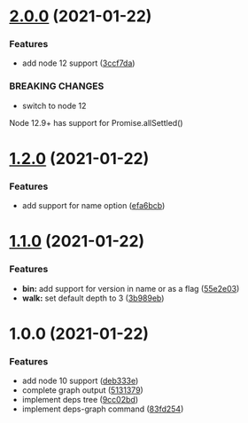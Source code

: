 # [2.0.0](https://github.com/stephanebachelier/npm-dependency-graph/compare/v1.2.0...v2.0.0) (2021-01-22)


### Features

* add node 12 support ([3ccf7da](https://github.com/stephanebachelier/npm-dependency-graph/commit/3ccf7da389e095f8796c21549eb91838fa0e2d2f))


### BREAKING CHANGES

* switch to node 12

Node 12.9+ has support for Promise.allSettled()

# [1.2.0](https://github.com/stephanebachelier/npm-dependency-graph/compare/v1.1.0...v1.2.0) (2021-01-22)


### Features

* add support for name option ([efa6bcb](https://github.com/stephanebachelier/npm-dependency-graph/commit/efa6bcb1dd97f850f8d534d898e6f3f7858552e1))

# [1.1.0](https://github.com/stephanebachelier/npm-dependency-graph/compare/v1.0.0...v1.1.0) (2021-01-22)


### Features

* **bin:** add support for version in name or as a flag ([55e2e03](https://github.com/stephanebachelier/npm-dependency-graph/commit/55e2e031f7b77d116c0f2a3e444debae459d44e1))
* **walk:** set default depth to 3 ([3b989eb](https://github.com/stephanebachelier/npm-dependency-graph/commit/3b989eb15d1c6716e0be726920c52f3b4984fb5f))

# 1.0.0 (2021-01-22)


### Features

* add node 10 support ([deb333e](https://github.com/stephanebachelier/npm-dependency-graph/commit/deb333e5aea7354ef48420665ccbf5a50668d0a1))
* complete graph output ([5131379](https://github.com/stephanebachelier/npm-dependency-graph/commit/5131379834e5451a6fa2533cba7ff558c3dddb92))
* implement deps tree ([9cc02bd](https://github.com/stephanebachelier/npm-dependency-graph/commit/9cc02bda6a6a9a52fe8769bc5874dd3fca3626a3))
* implement deps-graph command ([83fd254](https://github.com/stephanebachelier/npm-dependency-graph/commit/83fd254adb04d750a4f92b891a5872b6025734ea))
